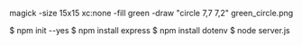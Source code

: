 magick -size 15x15 xc:none -fill green -draw "circle 7,7 7,2" green_circle.png

$ npm init --yes
$ npm install express
$ npm install dotenv
$ node server.js